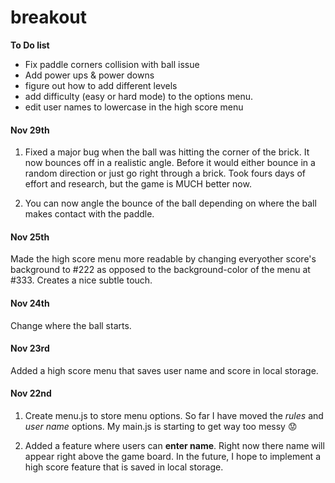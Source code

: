 # breakout

**To Do list**
- Fix paddle corners collision with ball issue
- Add power ups & power downs
- figure out how to add different levels
- add difficulty (easy or hard mode) to the options menu. 
- edit user names to lowercase in the high score menu

#### Nov 29th
1. Fixed a major bug when the ball was hitting the corner of the brick. It now bounces off in a realistic angle. Before it would either bounce in a random direction or just go right through a brick. Took fours days of effort and research, but the game is MUCH better now. 

2. You can now angle the bounce of the ball depending on where the ball makes contact with the paddle. 

#### Nov 25th
Made the high score menu more readable by changing everyother score's background to #222 as opposed to the background-color of the menu at #333. Creates a nice subtle touch. 

#### Nov 24th
Change where the ball starts. 

#### Nov 23rd
Added a high score menu that saves user name and score in local storage. 

#### Nov 22nd
1. Create menu.js to store menu options. So far I have moved the *rules* and *user name* options. My main.js is starting to get way too messy :worried:

2. Added a feature where users can **enter name**. Right now there name will appear right above the game board. In the future, I hope to implement a high score feature that is saved in local storage. 